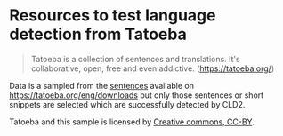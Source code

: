 Resources to test language detection from Tatoeba
=================================================

> Tatoeba is a collection of sentences and translations.
> It's collaborative, open, free and even addictive.
(https://tatoeba.org/)

Data is a sampled from the [sentences](http://downloads.tatoeba.org/exports/sentences.tar.bz2) available on https://tatoeba.org/eng/downloads but only those sentences or short snippets are selected which are successfully detected by CLD2.

Tatoeba and this sample is licensed by [Creative commons, CC-BY](https://creativecommons.org/licenses/by/2.0/).

